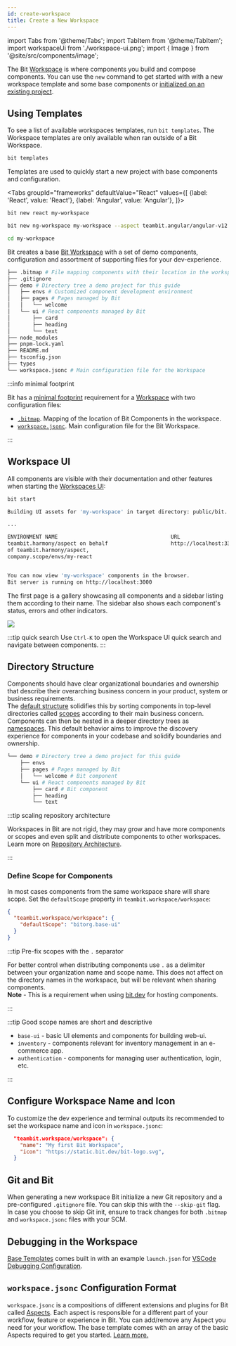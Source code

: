 ```yaml
---
id: create-workspace
title: Create a New Workspace
---
```


import Tabs from '@theme/Tabs';
import TabItem from '@theme/TabItem';
import workspaceUi from './workspace-ui.png';
import { Image } from '@site/src/components/image';

The Bit [Workspace](/workspace/overview) is where components you build and compose components. You can use the `new` command to get started with with a new workspace template and some base components or [initialized on an existing project](/getting-started/start-from-existing-project/init-workspace-on-existing-project/general-purpose).

## Using Templates

To see a list of available workspaces templates, run `bit templates`. The Workspace templates are only available when ran outside of a Bit Workspace.

```bash
bit templates
```

Templates are used to quickly start a new project with base components and configuration. <!-- You can use one of these common templates, or find additional templates on the [bit.dev community](https://bit.dev/templates). -->

<Tabs
groupId="frameworks"
defaultValue="React"
values={[
{label: 'React', value: 'React'},
{label: 'Angular', value: 'Angular'},
]}>
<TabItem value="React">

```bash
bit new react my-workspace
```

  </TabItem>
  <TabItem value="Angular">

```bash
bit new ng-workspace my-workspace --aspect teambit.angular/angular-v12
```

  </TabItem>
</Tabs>

```bash
cd my-workspace
```

Bit creates a base [Bit Workspace](/workspace/overview) with a set of demo components, configuration and assortment of supporting files for your dev-experience.

```bash title="Demo Bit workspace"
├── .bitmap # File mapping components with their location in the workspace
├── .gitignore
├── demo # Directory tree a demo project for this guide
│   ├── envs # Customized component development environment
│   ├── pages # Pages managed by Bit
│   │   └── welcome
│   └── ui # React components managed by Bit
│       ├── card
│       ├── heading
│       └── text
├── node_modules
├── pnpm-lock.yaml
├── README.md
├── tsconfig.json
├── types
└── workspace.jsonc # Main configuration file for the Workspace
```

:::info minimal footprint

Bit has a [minimal footprint](/workspace/initializing-workspaces#created-files) requirement for a [Workspace](/workspace/overview) with two configuration files:

- [`.bitmap`](/workspace/bitmap). Mapping of the location of Bit Components in the workspace.
- [`workspace.jsonc`](/workspace/workspace-json). Main configuration file for the Bit Workspace.

:::

## Workspace UI

All components are visible with their documentation and other features when starting the [Workspaces UI](/workspace/workspace-ui):

```bash title="Start workspace UI"
bit start
```

```bash title="Starting Bit's workspace UI"
Building UI assets for 'my-workspace' in target directory: public/bit. The first time we build the UI it may take a few minutes.

...

ENVIRONMENT NAME                                    URL                                                 STATUS
teambit.harmony/aspect on behalf                    http://localhost:3300                               RUNNING
of teambit.harmony/aspect, 
company.scope/envs/my-react


You can now view 'my-workspace' components in the browser.
Bit server is running on http://localhost:3000
```

The first page is a gallery showcasing all components and a sidebar listing them according to their name. The sidebar also shows each component's status, errors and other indicators.

<Image src={workspaceUi} />

:::tip quick search
Use `Ctrl-K` to open the Workspace UI quick search and navigate between components.
:::

## Directory Structure

Components should have clear organizational boundaries and ownership that describe their overarching business concern in your product, system or business requirements.  
The [default structure](/workspace/directory-structure) solidifies this by sorting components in top-level directories called [scopes](/scope/overview) according to their main business concern. Components can then be nested in a deeper directory trees as [namespaces](/components/namespaces). This default behavior aims to improve the discovery experience for components in your codebase and solidify boundaries and ownership.

```bash
└── demo # Directory tree a demo project for this guide
    ├── envs
    ├── pages # Pages managed by Bit
    │   └── welcome # Bit component
    └── ui # React components managed by Bit
        ├── card # Bit component
        ├── heading
        └── text
```

:::tip scaling repository architecture

Workspaces in Bit are not rigid, they may grow and have more components or scopes and even split and distribute components to other workspaces. Learn more on [Repository Architecture](/understanding-bit/repository-architecture/overview).

:::

### Define Scope for Components

In most cases components from the same workspace share will share scope. Set the `defaultScope` property in `teambit.workspace/workspace`:

```json title="workspace.jsonc"
{
  "teambit.workspace/workspace": {
    "defaultScope": "bitorg.base-ui"
  }
}
```

:::tip Pre-fix scopes with the `.` separator

For better control when distributing components use `.` as a delimiter between your organization name and scope name. This does not affect on the directory names in the workspace, but will be relevant when sharing components.  
**Note** - This is a requirement when using [bit.dev](https://bit.dev/) for hosting components.

:::

:::tip Good scope names are short and descriptive

- `base-ui` - basic UI elements and components for building web-ui.
- `inventory` - components relevant for inventory management in an e-commerce app.
- `authentication` - components for managing user authentication, login, etc.

:::

## Configure Workspace Name and Icon

To customize the dev experience and terminal outputs its recommended to set the workspace name and icon in `workspace.jsonc`:

```json
  "teambit.workspace/workspace": {
    "name": "My first Bit Workspace",
    "icon": "https://static.bit.dev/bit-logo.svg",
  }
```

## Git and Bit

When generating a new workspace Bit initialize a new Git repository and a pre-configured `.gitignore` file. You can skip this with the `--skip-git` flag.  
In case you choose to skip Git init, ensure to track changes for both `.bitmap` and `workspace.jsonc` files with your SCM.

## Debugging in the Workspace

[Base Templates](/generator/workspace-template) comes built in with an example `launch.json` for [VSCode Debugging Configuration](https://code.visualstudio.com/docs/editor/debugging). <!-- To learn more on IDE debugger configuration head here. -->

<!--TODO Webstorm to be added here.
 -->

## `workspace.jsonc` Configuration Format

`workspace.jsonc` is a compositions of different extensions and plugins for Bit called [Aspects](/aspect/overview). Each aspect is responsible for a different part of your workflow, feature or experience in Bit. You can add/remove any Aspect you need for your workflow. The base template comes with an array of the basic Aspects required to get you started. [Learn more.](.workspace/workspace-json)
